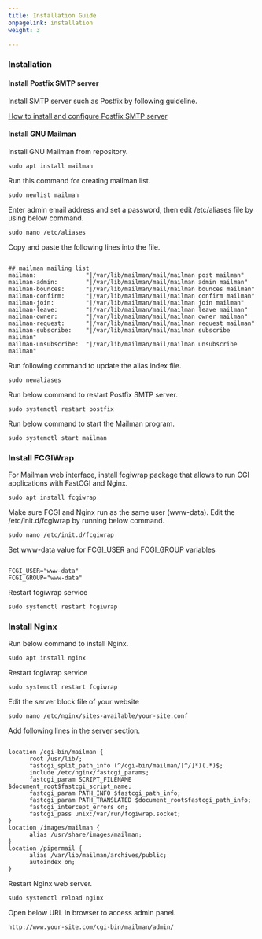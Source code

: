 ```yaml
---
title: Installation Guide
onpagelink: installation
weight: 3

---
```


### Installation

#### Install Postfix SMTP server

Install SMTP server such as Postfix by following guideline.

[How to install and configure Postfix SMTP server](https://products.containerize.com/transactional-email/postfix)

#### Install GNU Mailman

Install GNU Mailman from repository.

 ```
sudo apt install mailman
```

Run this command for creating mailman list.

 ```
sudo newlist mailman
```

Enter admin email address and set a password, then edit /etc/aliases file by using below command.

 ```
sudo nano /etc/aliases
```

Copy and paste the following lines into the file.

 ```

## mailman mailing list
mailman:              "|/var/lib/mailman/mail/mailman post mailman"
mailman-admin:        "|/var/lib/mailman/mail/mailman admin mailman"
mailman-bounces:      "|/var/lib/mailman/mail/mailman bounces mailman"
mailman-confirm:      "|/var/lib/mailman/mail/mailman confirm mailman"
mailman-join:         "|/var/lib/mailman/mail/mailman join mailman"
mailman-leave:        "|/var/lib/mailman/mail/mailman leave mailman"
mailman-owner:        "|/var/lib/mailman/mail/mailman owner mailman"
mailman-request:      "|/var/lib/mailman/mail/mailman request mailman"
mailman-subscribe:    "|/var/lib/mailman/mail/mailman subscribe mailman"
mailman-unsubscribe:  "|/var/lib/mailman/mail/mailman unsubscribe mailman"

```

Run following command to update the alias index file.

 ```
sudo newaliases
```

Run below command to restart Postfix SMTP server.

 ```
sudo systemctl restart postfix
```

Run below command to start the Mailman program.

 ```
sudo systemctl start mailman
```

### Install FCGIWrap

For Mailman web interface, install fcgiwrap package that allows to run CGI applications with FastCGI and Nginx.

 ```
sudo apt install fcgiwrap
```

Make sure FCGI and Nginx run as the same user (www-data). Edit the /etc/init.d/fcgiwrap by running below command.

 ```
sudo nano /etc/init.d/fcgiwrap
```

Set www-data value for FCGI\_USER and FCGI\_GROUP variables

 ```

FCGI_USER="www-data"
FCGI_GROUP="www-data"

```

Restart fcgiwrap service

 ```
sudo systemctl restart fcgiwrap
```

### Install Nginx

Run below command to install Nginx.

 ```
sudo apt install nginx
```

Restart fcgiwrap service

 ```
sudo systemctl restart fcgiwrap
```

Edit the server block file of your website

 ```
sudo nano /etc/nginx/sites-available/your-site.conf
```

Add following lines in the server section.

 ```

location /cgi-bin/mailman {
       root /usr/lib/;
       fastcgi_split_path_info (^/cgi-bin/mailman/[^/]*)(.*)$;
       include /etc/nginx/fastcgi_params;
       fastcgi_param SCRIPT_FILENAME $document_root$fastcgi_script_name;
       fastcgi_param PATH_INFO $fastcgi_path_info;
       fastcgi_param PATH_TRANSLATED $document_root$fastcgi_path_info;
       fastcgi_intercept_errors on;
       fastcgi_pass unix:/var/run/fcgiwrap.socket;
}
location /images/mailman {
       alias /usr/share/images/mailman;
}
location /pipermail {
       alias /var/lib/mailman/archives/public;
       autoindex on;
}

```

Restart Nginx web server.

 ```
sudo systemctl reload nginx
```

Open below URL in browser to access admin panel.

 ```
http://www.your-site.com/cgi-bin/mailman/admin/
```

